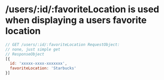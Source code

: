# /users/:id/:favoriteLocation is used when displaying a users favorite location

```javascript
// GET /users/:id/:favoriteLocation RequestObject:
// none, just simple get
// ResponseObject
[{
  id: 'xxxxx-xxxx-xxxxxxx',
  favoriteLocation: 'Starbucks'
}]
```

